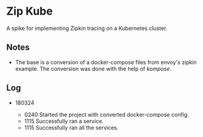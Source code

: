 Zip Kube
========

  A spike for implementing Zipkin tracing on a Kubernetes cluster.

Notes
-----

* The base is a conversion of a docker-compose files from envoy's zipkin example. The conversion was done with the help of *kompose*.

Log
---

* 180324

  * 0240  Started the project with converted docker-compose config.
  * 1115  Successfully ran a service.
  * 1115  Successfully ran all the services.

